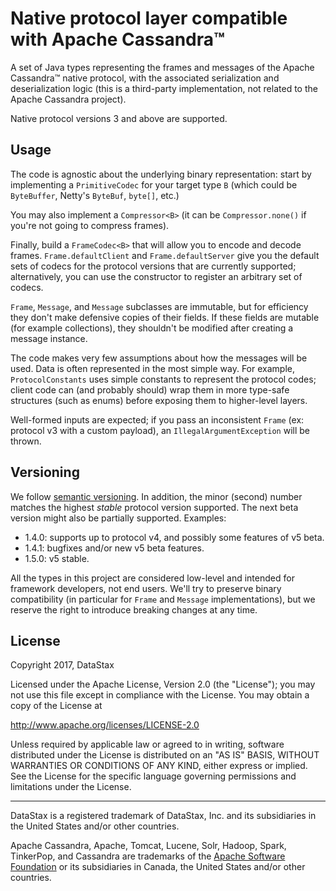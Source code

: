 # Native protocol layer compatible with Apache Cassandra™
 
A set of Java types representing the frames and messages of the Apache Cassandra™ native protocol,
with the associated serialization and deserialization logic (this is a third-party implementation,
not related to the Apache Cassandra project).

Native protocol versions 3 and above are supported.

## Usage

The code is agnostic about the underlying binary representation: start by implementing a 
`PrimitiveCodec` for your target type `B` (which could be `ByteBuffer`, Netty's `ByteBuf`, 
`byte[]`, etc.)

You may also implement a `Compressor<B>` (it can be `Compressor.none()` if you're not going to
compress frames).
 
Finally, build a `FrameCodec<B>` that will allow you to encode and decode frames. 
`Frame.defaultClient` and `Frame.defaultServer` give you the default sets of codecs for the 
protocol versions that are currently supported; alternatively, you can use the constructor
to register an arbitrary set of codecs.

`Frame`, `Message`, and `Message` subclasses are immutable, but for efficiency they don't make
defensive copies of their fields. If these fields are mutable (for example collections), they
shouldn't be modified after creating a message instance.

The code makes very few assumptions about how the messages will be used. Data is often represented
in the most simple way. For example, `ProtocolConstants` uses simple constants to represent the
protocol codes; client code can (and probably should) wrap them in more type-safe structures (such
as enums) before exposing them to higher-level layers.

Well-formed inputs are expected; if you pass an inconsistent `Frame` (ex: protocol v3 with a custom
payload), an `IllegalArgumentException` will be thrown.

## Versioning

We follow [semantic versioning](http://semver.org/). In addition, the minor (second) number matches
the highest *stable* protocol version supported. The next beta version might also be partially
supported. Examples:
* 1.4.0: supports up to protocol v4, and possibly some features of v5 beta.
* 1.4.1: bugfixes and/or new v5 beta features.
* 1.5.0: v5 stable.

All the types in this project are considered low-level and intended for framework developers, not
end users. We'll try to preserve binary compatibility (in particular for `Frame` and `Message` 
implementations), but we reserve the right to introduce breaking changes at any time.

## License

Copyright 2017, DataStax

Licensed under the Apache License, Version 2.0 (the "License");
you may not use this file except in compliance with the License.
You may obtain a copy of the License at

http://www.apache.org/licenses/LICENSE-2.0

Unless required by applicable law or agreed to in writing, software
distributed under the License is distributed on an "AS IS" BASIS,
WITHOUT WARRANTIES OR CONDITIONS OF ANY KIND, either express or implied.
See the License for the specific language governing permissions and
limitations under the License.

----

DataStax is a registered trademark of DataStax, Inc. and its subsidiaries in the United States 
and/or other countries.

Apache Cassandra, Apache, Tomcat, Lucene, Solr, Hadoop, Spark, TinkerPop, and Cassandra are 
trademarks of the [Apache Software Foundation](http://www.apache.org/) or its subsidiaries in
Canada, the United States and/or other countries. 